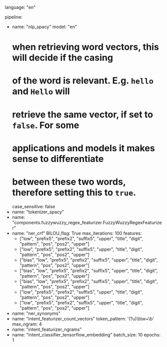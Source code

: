 language: "en"

pipeline:
- name: "nlp_spacy"
  model: "en"
  # when retrieving word vectors, this will decide if the casing
  # of the word is relevant. E.g. `hello` and `Hello` will
  # retrieve the same vector, if set to `false`. For some
  # applications and models it makes sense to differentiate
  # between these two words, therefore setting this to `true`.
  case_sensitive: false
- name: "tokenizer_spacy"
- name: "components.fuzzywuzzy_regex_featurizer.FuzzyWuzzyRegexFeaturizer"
- name: "ner_crf"
  BILOU_flag: True
  max_iterations: 100
  features:
    - ["low", "prefix5", "prefix2", "suffix5", "upper", "title", "digit", "pattern", "pos", "pos2", "upper"]
    - ["low", "prefix5", "prefix2", "suffix5", "upper", "title", "digit", "pattern", "pos", "pos2", "upper"]
    - ["bias", "low", "prefix5", "prefix2", "suffix5",  "upper", "title", "digit", "pattern", "pos", "pos2", "upper"]
    - ["bias", "low", "prefix5", "prefix2", "suffix5",  "upper", "title", "digit", "pattern", "pos", "pos2", "upper"]
    - ["bias", "low", "prefix5", "prefix2", "suffix5",  "upper", "title", "digit", "pattern", "pos", "pos2", "upper"]
    - ["low", "prefix5", "prefix2", "suffix5", "upper", "title", "digit", "pattern", "pos", "pos2", "upper"]
    - ["low", "prefix5", "prefix2", "suffix5", "upper", "title", "digit", "pattern", "pos", "pos2", "upper"]
- name: "ner_synonyms"
- name: "intent_featurizer_count_vectors"
  token_pattern: '(?u)\b\w+\b'
  max_ngram: 4
- name: "intent_featurizer_ngrams"
- name: "intent_classifier_tensorflow_embedding"
  batch_size: 10
  epochs: 1